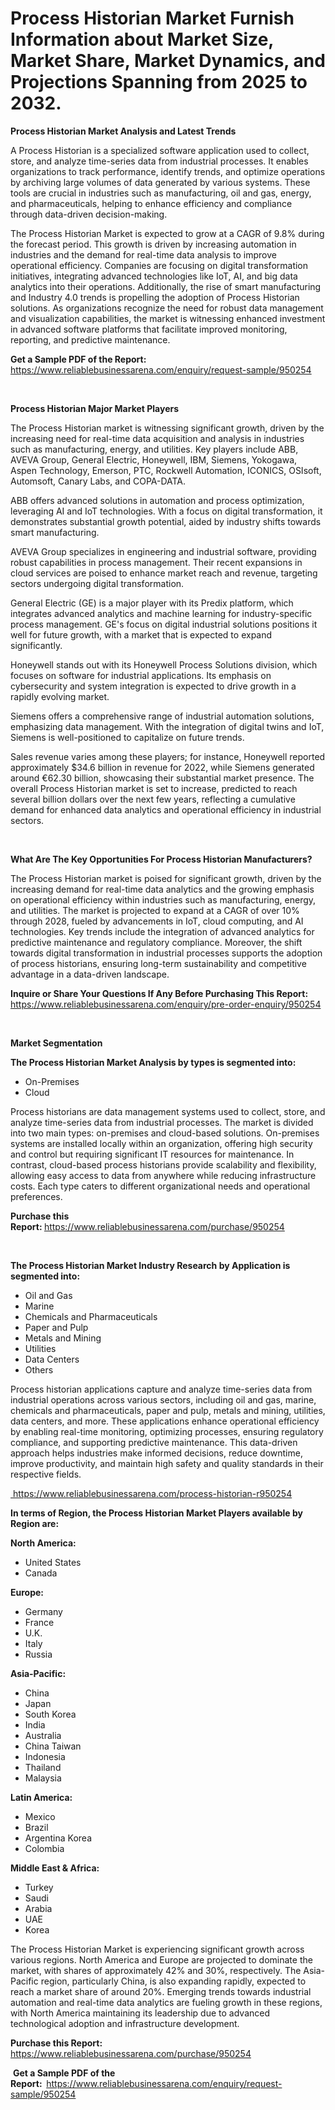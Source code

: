<p><h1>Process Historian Market Furnish Information about Market Size, Market Share, Market Dynamics, and Projections Spanning from 2025 to 2032.</h1></p><p><strong>Process Historian Market Analysis and Latest Trends</strong></p>
<p><p>A Process Historian is a specialized software application used to collect, store, and analyze time-series data from industrial processes. It enables organizations to track performance, identify trends, and optimize operations by archiving large volumes of data generated by various systems. These tools are crucial in industries such as manufacturing, oil and gas, energy, and pharmaceuticals, helping to enhance efficiency and compliance through data-driven decision-making.</p><p>The Process Historian Market is expected to grow at a CAGR of 9.8% during the forecast period. This growth is driven by increasing automation in industries and the demand for real-time data analysis to improve operational efficiency. Companies are focusing on digital transformation initiatives, integrating advanced technologies like IoT, AI, and big data analytics into their operations. Additionally, the rise of smart manufacturing and Industry 4.0 trends is propelling the adoption of Process Historian solutions. As organizations recognize the need for robust data management and visualization capabilities, the market is witnessing enhanced investment in advanced software platforms that facilitate improved monitoring, reporting, and predictive maintenance.</p></p>
<p><strong>Get a Sample PDF of the Report:&nbsp;</strong> <a href="https://www.reliablebusinessarena.com/enquiry/request-sample/950254?utm_campaign=3542&utm_medium=2&utm_source=Github&utm_content=ia&utm_term=17042025&utm_id=process-historian">https://www.reliablebusinessarena.com/enquiry/request-sample/950254</a></p>
<p>&nbsp;</p>
<p><strong>Process Historian Major Market Players</strong></p>
<p><p>The Process Historian market is witnessing significant growth, driven by the increasing need for real-time data acquisition and analysis in industries such as manufacturing, energy, and utilities. Key players include ABB, AVEVA Group, General Electric, Honeywell, IBM, Siemens, Yokogawa, Aspen Technology, Emerson, PTC, Rockwell Automation, ICONICS, OSIsoft, Automsoft, Canary Labs, and COPA-DATA. </p><p>ABB offers advanced solutions in automation and process optimization, leveraging AI and IoT technologies. With a focus on digital transformation, it demonstrates substantial growth potential, aided by industry shifts towards smart manufacturing. </p><p>AVEVA Group specializes in engineering and industrial software, providing robust capabilities in process management. Their recent expansions in cloud services are poised to enhance market reach and revenue, targeting sectors undergoing digital transformation.</p><p>General Electric (GE) is a major player with its Predix platform, which integrates advanced analytics and machine learning for industry-specific process management. GE's focus on digital industrial solutions positions it well for future growth, with a market that is expected to expand significantly.</p><p>Honeywell stands out with its Honeywell Process Solutions division, which focuses on software for industrial applications. Its emphasis on cybersecurity and system integration is expected to drive growth in a rapidly evolving market.</p><p>Siemens offers a comprehensive range of industrial automation solutions, emphasizing data management. With the integration of digital twins and IoT, Siemens is well-positioned to capitalize on future trends.</p><p>Sales revenue varies among these players; for instance, Honeywell reported approximately $34.6 billion in revenue for 2022, while Siemens generated around €62.30 billion, showcasing their substantial market presence. The overall Process Historian market is set to increase, predicted to reach several billion dollars over the next few years, reflecting a cumulative demand for enhanced data analytics and operational efficiency in industrial sectors.</p></p>
<p>&nbsp;</p>
<p><strong>What Are The Key Opportunities For Process Historian Manufacturers?</strong></p>
<p><p>The Process Historian market is poised for significant growth, driven by the increasing demand for real-time data analytics and the growing emphasis on operational efficiency within industries such as manufacturing, energy, and utilities. The market is projected to expand at a CAGR of over 10% through 2028, fueled by advancements in IoT, cloud computing, and AI technologies. Key trends include the integration of advanced analytics for predictive maintenance and regulatory compliance. Moreover, the shift towards digital transformation in industrial processes supports the adoption of process historians, ensuring long-term sustainability and competitive advantage in a data-driven landscape.</p></p>
<p><strong>Inquire or Share Your Questions If Any Before Purchasing This Report:</strong> <a href="https://www.reliablebusinessarena.com/enquiry/pre-order-enquiry/950254?utm_campaign=3542&utm_medium=2&utm_source=Github&utm_content=ia&utm_term=17042025&utm_id=process-historian">https://www.reliablebusinessarena.com/enquiry/pre-order-enquiry/950254</a></p>
<p>&nbsp;</p>
<p><strong>Market Segmentation</strong></p>
<p><strong>The Process Historian Market Analysis by types is segmented into:</strong></p>
<p><ul><li>On-Premises</li><li>Cloud</li></ul></p>
<p><p>Process historians are data management systems used to collect, store, and analyze time-series data from industrial processes. The market is divided into two main types: on-premises and cloud-based solutions. On-premises systems are installed locally within an organization, offering high security and control but requiring significant IT resources for maintenance. In contrast, cloud-based process historians provide scalability and flexibility, allowing easy access to data from anywhere while reducing infrastructure costs. Each type caters to different organizational needs and operational preferences.</p></p>
<p><strong>Purchase this Report:&nbsp;</strong><a href="https://www.reliablebusinessarena.com/purchase/950254?utm_campaign=3542&utm_medium=2&utm_source=Github&utm_content=ia&utm_term=17042025&utm_id=process-historian">https://www.reliablebusinessarena.com/purchase/950254</a></p>
<p>&nbsp;</p>
<p><strong>The Process Historian Market Industry Research by Application is segmented into:</strong></p>
<p><ul><li>Oil and Gas</li><li>Marine</li><li>Chemicals and Pharmaceuticals</li><li>Paper and Pulp</li><li>Metals and Mining</li><li>Utilities</li><li>Data Centers</li><li>Others</li></ul></p>
<p><p>Process historian applications capture and analyze time-series data from industrial operations across various sectors, including oil and gas, marine, chemicals and pharmaceuticals, paper and pulp, metals and mining, utilities, data centers, and more. These applications enhance operational efficiency by enabling real-time monitoring, optimizing processes, ensuring regulatory compliance, and supporting predictive maintenance. This data-driven approach helps industries make informed decisions, reduce downtime, improve productivity, and maintain high safety and quality standards in their respective fields.</p></p>
<p><a href="https://www.reliablebusinessarena.com/process-historian-r950254?utm_campaign=3542&utm_medium=2&utm_source=Github&utm_content=ia&utm_term=17042025&utm_id=process-historian">&nbsp;https://www.reliablebusinessarena.com/process-historian-r950254</a></p>
<p><strong>In terms of Region, the Process Historian Market Players available by Region are:</strong></p>
<p>
    <p> <strong> North America: </strong>
        <ul>
            <li>United States</li>
            <li>Canada</li>
        </ul>
        </p> 
    <p> <strong> Europe: </strong>
        <ul>
            <li>Germany</li>
            <li>France</li>
            <li>U.K.</li>
            <li>Italy</li>
            <li>Russia</li>
        </ul>
        </p> 
    <p> <strong> Asia-Pacific: </strong>
        <ul>
            <li>China</li>
            <li>Japan</li>
            <li>South Korea</li>
            <li>India</li>
            <li>Australia</li>
            <li>China Taiwan</li>
            <li>Indonesia</li>
            <li>Thailand</li>
            <li>Malaysia</li>
        </ul>
        </p> 
    <p> <strong> Latin America: </strong>
        <ul>
            <li>Mexico</li>
            <li>Brazil</li>
            <li>Argentina Korea</li>
            <li>Colombia</li>
        </ul>
        </p> 
    <p> <strong> Middle East & Africa: </strong>
        <ul>
            <li>Turkey</li>
            <li>Saudi</li>
            <li>Arabia</li>
            <li>UAE</li>
            <li>Korea</li>
        </ul>
    </p>
    </p>
<p><p>The Process Historian Market is experiencing significant growth across various regions. North America and Europe are projected to dominate the market, with shares of approximately 42% and 30%, respectively. The Asia-Pacific region, particularly China, is also expanding rapidly, expected to reach a market share of around 20%. Emerging trends towards industrial automation and real-time data analytics are fueling growth in these regions, with North America maintaining its leadership due to advanced technological adoption and infrastructure development.</p></p>
<p><strong>Purchase this Report: </strong><a href="https://www.reliablebusinessarena.com/purchase/950254?utm_campaign=3542&utm_medium=2&utm_source=Github&utm_content=ia&utm_term=17042025&utm_id=process-historian">https://www.reliablebusinessarena.com/purchase/950254</a></p>
<p>&nbsp;<strong>Get a Sample PDF of the Report:&nbsp;&nbsp;</strong><a href="https://www.reliablebusinessarena.com/enquiry/request-sample/950254?utm_campaign=3542&utm_medium=2&utm_source=Github&utm_content=ia&utm_term=17042025&utm_id=process-historian">https://www.reliablebusinessarena.com/enquiry/request-sample/950254</a></p>
<p><strong></strong></p>
<p><p></p><p></p><p></p></p>